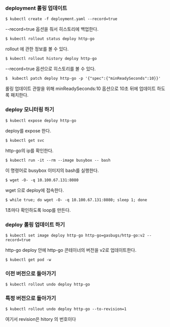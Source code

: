 ### deployment 롤링 업데이트

```
$ kubectl create -f deployment.yaml --record=true
```

--record=true 옵션을 줘서 히스토리에 백업한다.

```
$ kubectl rollout status deploy http-go
```

rollout 에 관한 정보를 볼 수 있다.

```
$ kubectl rollout history deploy http-go
```

--record=true 옵션으로 히스토리를 볼 수 있다.

```
$  kubectl patch deploy http-go -p '{"spec":{"minReadySeconds":10}}'
```

롤링 업데이트 관찰을 위해
minReadySeconds:10 옵션으로 10초 뒤에 업데이트 하도록 패치한다.

### deploy 모니터링 하기

```
$ kubectl expose deploy http-go
```

deploy를 expose 한다.

```
$ kubectl get svc
```

http-go의 ip를 확인한다.

```
$ kubectl run -it --rm --image busybox -- bash
```

이 명령어로 busybox 이미지의 bash를 실행한다.

```
$ wget -O- -q 10.100.67.131:8080
```

wget 으로 deploy에 접속한다.

```
$ while true; do wget -O- -q 10.100.67.131:8080; sleep 1; done
```

1초마다 확인하도록 loop를 만든다.

### deploy 롤링 업데이트 하기

```
$ kubectl set image deploy http-go http-go=gasbugs/http-go:v2 --record=true
```

http-go deploy 안에 http-go 콘테이너의 버전을 v2로 업데이트한다.

```
$ kubectl get pod -w
```

### 이전 버전으로 돌아가기

```
$ kubectl rollout undo deploy http-go
```

### 특정 버전으로 돌아가기

```
$ kubectl rollout undo deploy http-go --to-revision=1
```

여기서 revision은 hitory 의 번호이다
